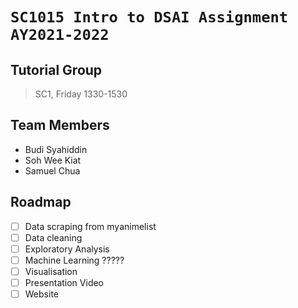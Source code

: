 # `SC1015 Intro to DSAI Assignment AY2021-2022`

## Tutorial Group
> SC1, Friday 1330-1530

## Team Members
- Budi Syahiddin
- Soh Wee Kiat 
- Samuel Chua


## Roadmap
- [ ] Data scraping from myanimelist
- [ ] Data cleaning
- [ ] Exploratory Analysis 
- [ ] Machine Learning ?????
- [ ] Visualisation
- [ ] Presentation Video
- [ ] Website